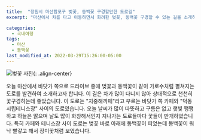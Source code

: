 ```yaml
---
title:  "창원시 마산합포구 벚꽃, 동백꽃 구경할만한 도로길"
excerpt: "마산에서 차를 타고 이동하면서 화려한 벚꽃, 동백꽃 구경할 수 있는 길을 소개하고자 합니다."

categories:
  - 국내여행
tags:
  - 마산
  - 동백꽃
last_modified_at: 2022-03-29T15:26:00-05:00
---
```


![벚꽃 사진](https://img1.daumcdn.net/thumb/R1280x0/?scode=mtistory2&fname=https%3A%2F%2Fblog.kakaocdn.net%2Fdn%2FbHdeGm%2FbtrxziIsJ64%2Fy3k3MZ1WcxKjUoI2XLTgb0%2Fimg.jpg "벚꽃 사진 1"){: .align-center}

오늘 마산에서 바닷가 쪽으로 드라이브 중에 벚꽃과 동백꽃이 같이 가로수처럼 펼쳐지는 도로를 발견하여 소개하고자 합니다. 이 길은 차가 많이 다니지 않아 상대적으로 천천히 꽃구경하는데 좋았습니다. 이 도로는 "지중해까페"라고 부르는 바닷가 쪽 카페와 "덕동 시립테니스장" 사이의 도로였습니다. 오늘 날씨가 많이 따뜻하고 구름은 없고 햇빛 쨍쨍하고 하늘은 맑으며 날도 많이 화창해서인지 지나가는 도로들마다 꽃들이 만개하였습니다. 특히 카페와 테니스장 사이 도로는 벚꽃 바로 아래에 동백꽃이 피었는데 동백꽃이 워낙 빨갛고 해서 장미꽃처럼 보였습니다.
